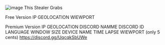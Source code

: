 ![image](https://github.com/user-attachments/assets/63335321-72a1-47f7-ada6-bbb9a997dca4)
This Stealer Grabs

Free Version
IP
GEOLOCATION
WIEWPORT

Premium Version
IP
GEOLOCATION
DISCORD NAMME
DISCORD ID
LANGUAGE
WINDOW SIZE
DEVICE NAME
TIME LAPSE
WIEWPORT
(only 5 cents) 
https://discord.gg/UqcqkSbUWe
